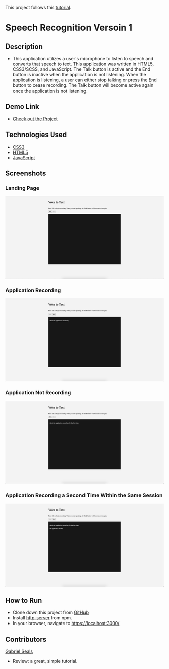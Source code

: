 This project follows this [tutorial](https://youtu.be/xHHw3Mw42QI).

# Speech Recognition Versoin 1

## Description

* This application utilizes a user's microphone to listen to speech and converts that speech to text. This application was written in HTML5, CSS3/SCSS, and JavaScript. The Talk button is active and the End button is inactive when the application is not listening. When the application is listening, a user can either stop talking or press the End button to cease recording. The Talk button will become active again once the application is not listening.

## Demo Link

* [Check out the Project](https://day6speechrecognition.firebaseapp.com)

## Technologies Used

* [CSS3](https://www.w3.org/Style/CSS/Overview.en.html)
* [HTML5](https://html.spec.whatwg.org/multipage/)
* [JavaScript](https://www.javascript.com/)

## Screenshots

### Landing Page
![Landing Page](https://raw.githubusercontent.com/gseals/speech-recognition/master/screenshots/Landing%20Page2.png)

### Application Recording
![Application Recording](https://raw.githubusercontent.com/gseals/speech-recognition/master/screenshots/Application%20Recording2.png)


### Application Not Recording
![Application Not Recording](https://raw.githubusercontent.com/gseals/speech-recognition/master/screenshots/Application%20Not%20Recording2.png)


### Application Recording a Second Time Within the Same Session
![Application Recording a Second Time Within the Same Session](https://raw.githubusercontent.com/gseals/speech-recognition/master/screenshots/Application%20Recording%20a%20Second%20Time%20Within%20the%20Same%20Session2.png)


## How to Run

* Clone down this project from [GitHub](https://github.com/gseals/speech-recognition)
* Install [http-server](https://www.npmjs.com/package/http-server) from npm.
* In your browser, navigate to [https://localhost:3000/](https://localhost:3000/)

## Contributors

[Gabriel Seals](https://github.com/gseals)

* Review: a great, simple tutorial.
